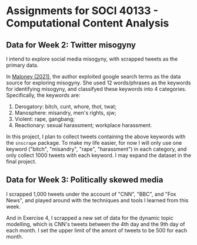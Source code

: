 # Assignments for SOCI 40133 - Computational Content Analysis

## Data for Week 2: Twitter misogyny

I intend to explore social media misogyny, with scrapped tweets as the primary data.

In [Maloney (2021)](https://www.economics.uci.edu/files/docs/2021/gradjobmarket/maloney_elizabeth.pdf), the author exploited google search terms as the data source for exploring misogyny. She used 12 words/phrases as the keywords for identifying misogyny, and classifyed these keywords into 4 categories. Specifically, the keywords are:

1. Derogatory: bitch, cunt, whore, thot, twat;
2. Manosphere: misandry, men's rights, sjw;
3. Violent: rape, gangbang;
4. Reactionary: sexual harassment; workplace harassment.

In this project, I plan to collect tweets containing the above keywords with the `snscrape` package. To make my life easier, for now I will only use one keyword ("bitch", "misandry", "rape", "harassment") in each category, and only collect 1000 tweets with each keyword. I may expand the dataset in the final project.

## Data for Week 3: Politically skewed media

I scrapped 1,000 tweets under the account of "CNN", "BBC", and "Fox News", and played around with the techniques and tools I learned from this week.

And in Exercise 4, I scrapped a new set of data for the dynamic topic modelling, which is CNN's tweets between the 4th day and the 9th day of each month. I set the upper limit of the amont of tweets to be 500 for each month.
